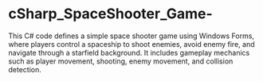 # cSharp_SpaceShooter_Game-
This C# code defines a simple space shooter game using Windows Forms, where players control a spaceship to shoot enemies, avoid enemy fire, and navigate through a starfield background. It includes gameplay mechanics such as player movement, shooting, enemy movement, and collision detection.
